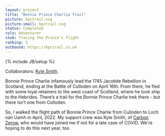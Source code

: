 ```yaml
---
layout: project
title: "Bonnie Prince Charlie Trail"
picture: bpctrail.svg
picture-small: bpctrail.svg
status: Completed
role: Adventurer
stub: Tracing the Prince's flight
ranking: 3
outbound: https://bpctrail.co.uk
---
```

{% include JB/setup %}

Collaborators: [Kyle Smith](https://www.energymutual.com/).

Bonnie Prince Charlie infamously lead the 1745 Jacobite Rebellion in Scotland, ending at the Battle of Culloden on April 16th. From there, he fled with some loyal retainers to the west coast of Scotland, where he took ship to the Hebrides. There’s a trail for the Bonnie Prince Charlie trek there - but there isn’t one from Culloden.

So, I walked the flight path of Bonnie Prince Charlie from Culloden to Loch nan Uamh in April, 2022. My support crew was Kyle Smith, of [Carbon Zerow](/projects/carbon-zerow), who would have joined me if not for a late case of COVID. We're hoping to do this next year, too.


